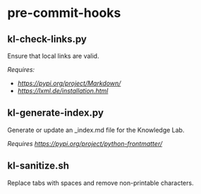 # pre-commit-hooks

## kl-check-links.py

Ensure that local links are valid.

_Requires:_

* _<https://pypi.org/project/Markdown/>_
* _<https://lxml.de/installation.html>_

## kl-generate-index.py

Generate or update an _index.md file for the Knowledge Lab.

_Requires <https://pypi.org/project/python-frontmatter/>_

## kl-sanitize.sh

Replace tabs with spaces and remove non-printable characters.
